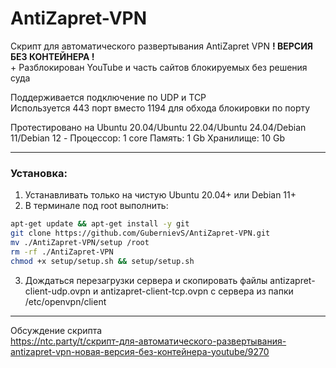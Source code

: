 # AntiZapret-VPN

Скрипт для автоматического развертывания AntiZapret VPN **! ВЕРСИЯ БЕЗ КОНТЕЙНЕРА !**\
\+ Разблокирован YouTube и часть сайтов блокируемых без решения суда

Поддерживается подключение по UDP и TCP\
Используется 443 порт вместо 1194 для обхода блокировки по порту

Протестировано на Ubuntu 20.04/Ubuntu 22.04/Ubuntu 24.04/Debian 11/Debian 12 - Процессор: 1 core Память: 1 Gb Хранилище: 10 Gb
***
### Установка:
1. Устанавливать только на чистую Ubuntu 20.04+ или Debian 11+
2. В терминале под root выполнить:
```sh
apt-get update && apt-get install -y git
git clone https://github.com/GubernievS/AntiZapret-VPN.git
mv ./AntiZapret-VPN/setup /root
rm -rf ./AntiZapret-VPN
chmod +x setup/setup.sh && setup/setup.sh
```
3. Дождаться перезагрузки сервера и скопировать файлы antizapret-client-udp.ovpn и antizapret-client-tcp.ovpn с сервера из папки /etc/openvpn/client
***
Обсуждение скрипта\
https://ntc.party/t/скрипт-для-автоматического-развертывания-antizapret-vpn-новая-версия-без-контейнера-youtube/9270
